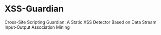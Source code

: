 # XSS-Guardian
Cross-Site Scripting Guardian: A Static XSS Detector Based on Data Stream Input-Output Association Mining
